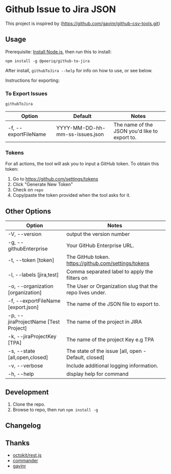 # Github Issue to Jira JSON

This project is inspired by (https://github.com/gavinr/github-csv-tools.git)
## Usage

Prerequisite: [Install Node.js](https://nodejs.org/en/), then run this to install:

```
npm install -g @peeriq/github-to-jira
```

After install, `githubToJira --help` for info on how to use, or see below.

Instructions for exporting:

### To Export Issues

```
githubToJira
```

| Option                 | Default                                                                                               | Notes                                                                                                                                                                                                         |
| ---------------------- | ----------------------------------------------------------------------------------------------------- | ------------------------------------------------------------------------------------------------------------------------------------------------------------------------------------------------------------- |
| -f, --exportFileName   | YYYY-MM-DD-hh-mm-ss-issues.json                                                                        | The name of the JSON you'd like to export to.                                                                                                                                                                  |

### Tokens

For all actions, the tool will ask you to input a GitHub token. To obtain this token:

1. Go to https://github.com/settings/tokens
2. Click "Generate New Token"
3. Check on `repo`
4. Copy/paste the token provided when the tool asks for it.

## Other Options

| Option                  | Notes                                                                         |
| ----------------------- | ------------------------------------------------------------------------------|
  -V, --version                                 | output the version number
  -g, --githubEnterprise                        | Your GitHub Enterprise URL.
  -t, --token [token]                           | The GitHub token. https://github.com/settings/tokens
  -l, --labels [jira,test]                      | Comma separated label to apply the filters on
  -o, --organization [organization]             | The User or Organization slug that the repo lives under.
  -f, --exportFileName [export.json]             | The name of the JSON file to export to.
  -p, --jiraProjectName [Test Project]          | The name of the project in JIRA
  -k, --jiraProjectKey [TPA]                    | The name of the project Key e.g TPA
  -s, --state [all,open,closed]                 | The state of the issue [all, open - Default, closed]
  -v, --verbose                                 | Include additional logging information.
  -h, --help                                    | display help for command

## Development

1. Clone the repo.
2. Browse to repo, then run `npm install -g`

## Changelog

<!-- See [CHANGELOG.md](https://github.com/gavinr/github-csv-tools/blob/master/CHANGELOG.md) -->

## Thanks

- [octokit/rest.js](https://octokit.github.io/rest.js/)
- [commander](https://www.npmjs.com/package/commander)
- [gavinr](https://github.com/gavinr/)
